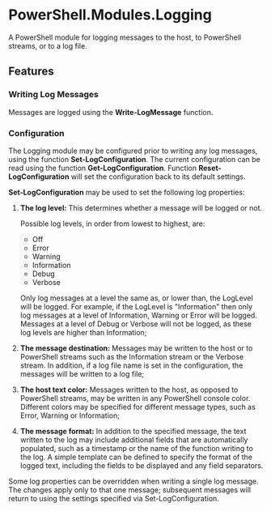 # PowerShell.Modules.Logging
A PowerShell module for logging messages to the host, to PowerShell streams, or to a log file.

## Features

### Writing Log Messages
Messages are logged using the **Write-LogMessage** function.

### Configuration
The Logging module may be configured prior to writing any log messages, using the function **Set-LogConfiguration**.  The current configuration can be read using the function **Get-LogConfiguration**.  Function **Reset-LogConfiguration** will set the configuration back to its default settings.

**Set-LogConfiguration** may be used to set the following log properties:

1) **The log level:**  This determines whether a message will be logged or not.  
	
   Possible log levels, in order from lowest to highest, are: 
   * Off
   * Error
   * Warning
   * Information
   * Debug
   * Verbose 

   Only log messages at a level the same as, or lower than, the LogLevel will be logged.  For example, if the LogLevel is "Information" then only log messages at a level of Information, Warning or Error will be logged.  Messages at a level of Debug or Verbose will not be logged, as these log levels are higher than Information;

2) **The message destination:**  Messages may be written to the host or to PowerShell streams such as the Information stream or the Verbose stream.  In addition, if a log file name is set in the configuration, the messages will be written to a log file;

3) **The host text color:**  Messages written to the host, as opposed to PowerShell streams, may be written in any PowerShell console color.  Different colors may be specified for different message types, such as Error, Warning or Information;

4) **The message format:**  In addition to the specified message, the text written to the log may include additional fields that are automatically populated, such as a timestamp or the name of the function writing to the log.  A simple template can be defined to specify the format of the logged text, including the fields to be displayed and any field separators.

Some log properties can be overridden when writing a single log message.  The changes apply only to that one message; subsequent messages will return to using the settings specified via Set-LogConfiguration.